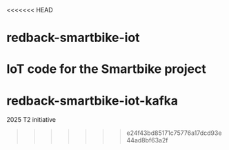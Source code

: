 <<<<<<< HEAD
# redback-smartbike-iot
IoT code for the Smartbike project
=======
# redback-smartbike-iot-kafka
2025 T2 initiative
>>>>>>> e24f43bd85171c75776a17dcd93e44ad8bf63a2f
